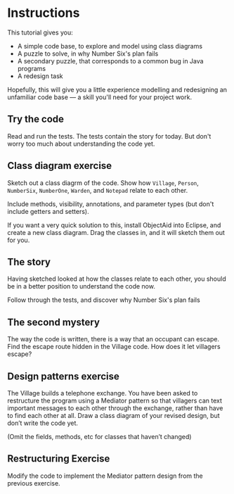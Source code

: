 # Instructions

This tutorial gives you:

* A simple code base, to explore and model using class diagrams
* A puzzle to solve, in why Number Six's plan fails
* A secondary puzzle, that corresponds to a common bug in Java programs
* A redesign task

Hopefully, this will give you a little experience modelling and redesigning an unfamiliar code base &mdash; a skill you'll need for your project work.


## Try the code

Read and run the tests. The tests contain the story for today. But don't worry too much about understanding the code yet.


## Class diagram exercise

Sketch out a class diagrm of the code.  Show how `Village`, `Person`, `NumberSix`, `NumberOne`, `Warden`, and `Notepad` relate to each other.

Include methods, visibility, annotations, and parameter types (but don't include getters and setters).

If you want a very quick solution to this, install ObjectAid into Eclipse, and create a new class diagram.  Drag the classes in, and it will sketch them out for you.


## The story

Having sketched looked at how the classes relate to each other, you should be in a better position to understand the code now.

Follow through the tests, and discover why Number Six's plan fails


## The second mystery

The way the code is written, there is a way that an occupant can escape.  Find the escape route hidden in the Village code.  How does it let villagers escape?

## Design patterns exercise

The Village builds a telephone exchange. You have been asked to restructure the program using a Mediator pattern so that villagers can text important messages to each other through the exchange, rather than have to find each other at all. Draw a class diagram of your revised design, but don’t write the code yet.(Omit the fields, methods, etc for classes that haven’t changed)
## Restructuring ExerciseModify the code to implement the Mediator pattern design from theprevious exercise.
